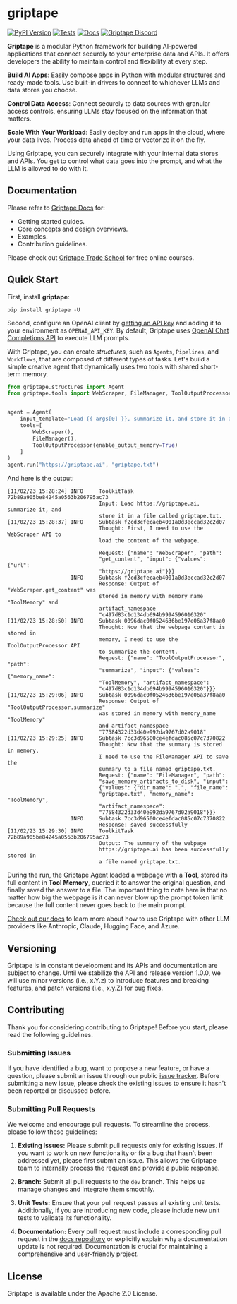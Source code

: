 # griptape

[![PyPI Version](https://img.shields.io/pypi/v/griptape.svg)](https://pypi.python.org/pypi/griptape)
[![Tests](https://github.com/griptape-ai/griptape/actions/workflows/unit-tests.yml/badge.svg)](https://github.com/griptape-ai/griptape/actions/workflows/unit-tests.yml)
[![Docs](https://readthedocs.org/projects/griptape/badge/)](https://griptape.readthedocs.io/)
[![Griptape Discord](https://dcbadge.vercel.app/api/server/gnWRz88eym?compact=true&style=flat)](https://discord.gg/gnWRz88eym)

**Griptape** is a modular Python framework for building AI-powered applications that connect securely to your enterprise data and APIs. It offers developers the ability to maintain control and flexibility at every step.

**Build AI Apps**: Easily compose apps in Python with modular structures and ready-made tools. Use built-in drivers to connect to whichever LLMs and data stores you choose.

**Control Data Access**: Connect securely to data sources with granular access controls, ensuring LLMs stay focused on the information that matters.

**Scale With Your Workload**: Easily deploy and run apps in the cloud, where your data lives. Process data ahead of time or vectorize it on the fly.

Using Griptape, you can securely integrate with your internal data stores and APIs. You get to control what data goes into the prompt, and what the LLM is allowed to do with it. 

## Documentation

Please refer to [Griptape Docs](https://docs.griptape.ai/) for:

- Getting started guides. 
- Core concepts and design overviews.
- Examples.
- Contribution guidelines.

Please check out [Griptape Trade School](https://learn.griptape.ai/) for free online courses.

## Quick Start

First, install **griptape**:

```
pip install griptape -U
```

Second, configure an OpenAI client by [getting an API key](https://platform.openai.com/account/api-keys) and adding it to your environment as `OPENAI_API_KEY`. By default, Griptape uses [OpenAI Chat Completions API](https://platform.openai.com/docs/guides/gpt/chat-completions-api) to execute LLM prompts.

With Griptape, you can create *structures*, such as `Agents`, `Pipelines`, and `Workflows`, that are composed of different types of tasks. Let's build a simple creative agent that dynamically uses two tools with shared short-term memory.

```python
from griptape.structures import Agent
from griptape.tools import WebScraper, FileManager, ToolOutputProcessor


agent = Agent(
    input_template="Load {{ args[0] }}, summarize it, and store it in a file called {{ args[1] }}.",
    tools=[
        WebScraper(),
        FileManager(),
        ToolOutputProcessor(enable_output_memory=True)
    ]
)
agent.run("https://griptape.ai", "griptape.txt")
```

And here is the output:
```
[11/02/23 15:28:24] INFO     ToolkitTask 72b89a905be84245a0563b206795ac73       
                             Input: Load https://griptape.ai, summarize it, and 
                             store it in a file called griptape.txt.            
[11/02/23 15:28:37] INFO     Subtask f2cd3cfecaeb4001a0d3eccad32c2d07           
                             Thought: First, I need to use the WebScraper API to
                             load the content of the webpage.                   
                                                                                
                             Request: {"name": "WebScraper", "path":            
                             "get_content", "input": {"values": {"url":         
                             "https://griptape.ai"}}}                           
                    INFO     Subtask f2cd3cfecaeb4001a0d3eccad32c2d07           
                             Response: Output of "WebScraper.get_content" was   
                             stored in memory with memory_name "ToolMemory" and 
                             artifact_namespace                                 
                             "c497d83c1d134db694b9994596016320"                 
[11/02/23 15:28:50] INFO     Subtask 0096dac0f0524636be197e06a37f8aa0           
                             Thought: Now that the webpage content is stored in 
                             memory, I need to use the ToolOutputProcessor API  
                             to summarize the content.                          
                             Request: {"name": "ToolOutputProcessor", "path":   
                             "summarize", "input": {"values": {"memory_name":   
                             "ToolMemory", "artifact_namespace":                
                             "c497d83c1d134db694b9994596016320"}}}              
[11/02/23 15:29:06] INFO     Subtask 0096dac0f0524636be197e06a37f8aa0           
                             Response: Output of "ToolOutputProcessor.summarize"
                             was stored in memory with memory_name "ToolMemory" 
                             and artifact_namespace                             
                             "77584322d33d40e992da9767d02a9018"                 
[11/02/23 15:29:25] INFO     Subtask 7cc3d96500ce4efdac085c07c7370822           
                             Thought: Now that the summary is stored in memory, 
                             I need to use the FileManager API to save the      
                             summary to a file named griptape.txt.              
                             Request: {"name": "FileManager", "path":           
                             "save_memory_artifacts_to_disk", "input":          
                             {"values": {"dir_name": ".", "file_name":          
                             "griptape.txt", "memory_name": "ToolMemory",       
                             "artifact_namespace":                              
                             "77584322d33d40e992da9767d02a9018"}}}              
                    INFO     Subtask 7cc3d96500ce4efdac085c07c7370822           
                             Response: saved successfully                       
[11/02/23 15:29:30] INFO     ToolkitTask 72b89a905be84245a0563b206795ac73       
                             Output: The summary of the webpage                 
                             https://griptape.ai has been successfully stored in
                             a file named griptape.txt.
```

During the run, the Griptape Agent loaded a webpage with a **Tool**, stored its full content in **Tool Memory**, queried it to answer the original question, and finally saved the answer to a file.
The important thing to note here is that no matter how big the webpage is it can never blow up the prompt token limit because the full content never goes back to the main prompt.

[Check out our docs](https://docs.griptape.ai/griptape-framework/structures/prompt-drivers/) to learn more about how to use Griptape with other LLM providers like Anthropic, Claude, Hugging Face, and Azure.

## Versioning

Griptape is in constant development and its APIs and documentation are subject to change. Until we stabilize the API and release version 1.0.0, we will use minor versions (i.e., x.Y.z) to introduce features and breaking features, and patch versions (i.e., x.y.Z) for bug fixes.

## Contributing

Thank you for considering contributing to Griptape! Before you start, please read the following guidelines.

### Submitting Issues

If you have identified a bug, want to propose a new feature, or have a question, please submit an issue through our public [issue tracker](https://github.com/griptape-ai/griptape/issues). Before submitting a new issue, please check the existing issues to ensure it hasn't been reported or discussed before.

### Submitting Pull Requests

We welcome and encourage pull requests. To streamline the process, please follow these guidelines:

1. **Existing Issues:** Please submit pull requests only for existing issues. If you want to work on new functionality or fix a bug that hasn't been addressed yet, please first submit an issue. This allows the Griptape team to internally process the request and provide a public response.

2. **Branch:** Submit all pull requests to the `dev` branch. This helps us manage changes and integrate them smoothly.

3. **Unit Tests:** Ensure that your pull request passes all existing unit tests. Additionally, if you are introducing new code, please include new unit tests to validate its functionality.

4. **Documentation:** Every pull request must include a corresponding pull request in the [docs repository](https://github.com/griptape-ai/griptape-docs) or explicitly explain why a documentation update is not required. Documentation is crucial for maintaining a comprehensive and user-friendly project.

## License

Griptape is available under the Apache 2.0 License.
